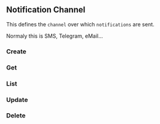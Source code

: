 ## Notification Channel

This defines the `channel` over which `notifications` are sent.

Normaly this is SMS, Telegram, eMail...

### Create

### Get

### List

### Update

### Delete